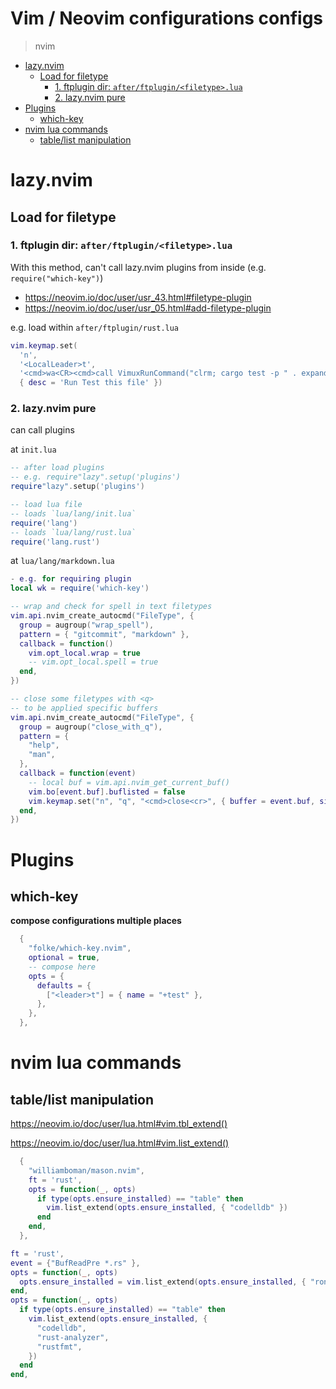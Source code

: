 # Vim / Neovim configurations configs
> nvim

<!-- toc GFM -->

+ [lazy.nvim](#lazynvim)
  * [Load for filetype](#load-for-filetype)
    - [1. ftplugin dir: `after/ftplugin/<filetype>.lua`](#1-ftplugin-dir-afterftpluginfiletypelua)
    - [2. lazy.nvim pure](#2-lazynvim-pure)
+ [Plugins](#plugins)
  * [which-key](#which-key)
+ [nvim lua commands](#nvim-lua-commands)
  * [table/list manipulation](#tablelist-manipulation)

<!-- toc -->

# lazy.nvim


## Load for filetype

### 1. ftplugin dir: `after/ftplugin/<filetype>.lua`

With this method, can't call lazy.nvim plugins from inside (e.g. `require("which-key")`)

- https://neovim.io/doc/user/usr_43.html#filetype-plugin
- https://neovim.io/doc/user/usr_05.html#add-filetype-plugin

e.g. load within `after/ftplugin/rust.lua`

```lua
vim.keymap.set(
  'n',
  '<LocalLeader>t',
  '<cmd>wa<CR><cmd>call VimuxRunCommand("clrm; cargo test -p " . expand("%:.:h:h") . " -- --nocapture --test-threads 1")<cr>',
  { desc = 'Run Test this file' })
```


### 2. lazy.nvim pure

can call plugins

at `init.lua`

```lua
-- after load plugins
-- e.g. require"lazy".setup('plugins')
require"lazy".setup('plugins')

-- load lua file
-- loads `lua/lang/init.lua`
require('lang')
-- loads `lua/lang/rust.lua`
require('lang.rust')
```

at `lua/lang/markdown.lua`

```lua
- e.g. for requiring plugin
local wk = require('which-key')

-- wrap and check for spell in text filetypes
vim.api.nvim_create_autocmd("FileType", {
  group = augroup("wrap_spell"),
  pattern = { "gitcommit", "markdown" },
  callback = function()
    vim.opt_local.wrap = true
    -- vim.opt_local.spell = true
  end,
})

-- close some filetypes with <q>
-- to be applied specific buffers
vim.api.nvim_create_autocmd("FileType", {
  group = augroup("close_with_q"),
  pattern = {
    "help",
    "man",
  },
  callback = function(event)
    -- local buf = vim.api.nvim_get_current_buf()
    vim.bo[event.buf].buflisted = false
    vim.keymap.set("n", "q", "<cmd>close<cr>", { buffer = event.buf, silent = true })
  end,
})
```

# Plugins

## which-key

**compose configurations multiple places**

```lua
  {
    "folke/which-key.nvim",
    optional = true,
    -- compose here
    opts = {
      defaults = {
        ["<leader>t"] = { name = "+test" },
      },
    },
  },
```

# nvim lua commands

## table/list manipulation

https://neovim.io/doc/user/lua.html#vim.tbl_extend()

https://neovim.io/doc/user/lua.html#vim.list_extend()
```lua
  {
    "williamboman/mason.nvim",
    ft = 'rust',
    opts = function(_, opts)
      if type(opts.ensure_installed) == "table" then
        vim.list_extend(opts.ensure_installed, { "codelldb" })
      end
    end,
  },
```


```lua
ft = 'rust',
event = {"BufReadPre *.rs" },
opts = function(_, opts)
  opts.ensure_installed = vim.list_extend(opts.ensure_installed, { "ron", "rust", "toml" })
end,
opts = function(_, opts)
  if type(opts.ensure_installed) == "table" then
    vim.list_extend(opts.ensure_installed, {
      "codelldb",
      "rust-analyzer",
      "rustfmt",
    })
  end
end,
```
